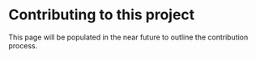 # Contributing to this project

This page will be populated in the near future to outline the contribution process.
